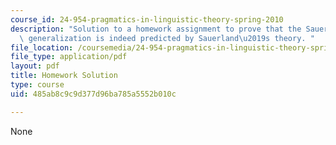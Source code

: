 ```yaml
---
course_id: 24-954-pragmatics-in-linguistic-theory-spring-2010
description: "Solution to a homework assignment to prove that the Sauerland-exhaustivity\
  \ generalization is indeed predicted by Sauerland\u2019s theory. "
file_location: /coursemedia/24-954-pragmatics-in-linguistic-theory-spring-2010/485ab8c9c9d377d96ba785a5552b010c_MIT24_954S10_hw2_sol.pdf
file_type: application/pdf
layout: pdf
title: Homework Solution
type: course
uid: 485ab8c9c9d377d96ba785a5552b010c

---
```

None